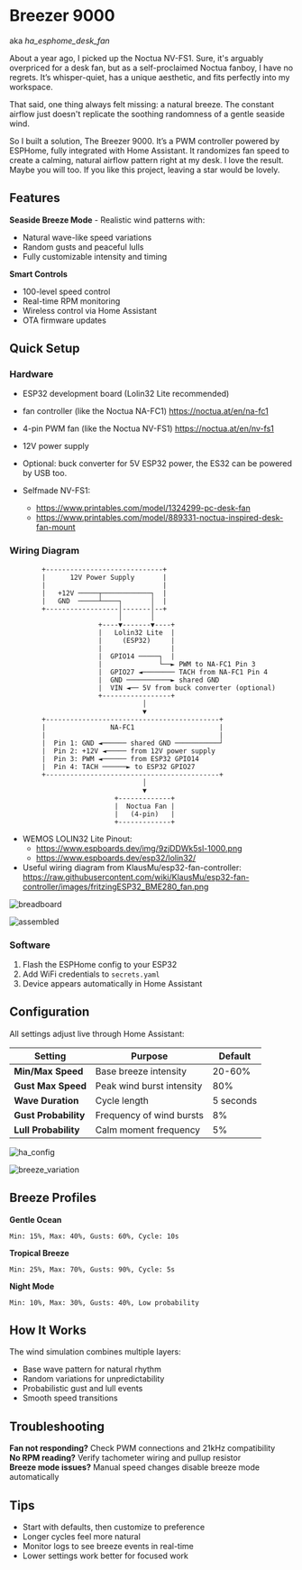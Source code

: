 # Breezer 9000
aka _ha_esphome_desk_fan_

About a year ago, I picked up the Noctua NV-FS1. Sure, it's arguably overpriced for a desk fan, but as a self-proclaimed Noctua fanboy, I have no regrets. It’s whisper-quiet, has a unique aesthetic, and fits perfectly into my workspace.

That said, one thing always felt missing: a natural breeze. The constant airflow just doesn't replicate the soothing randomness of a gentle seaside wind.

So I built a solution, The Breezer 9000. It’s a PWM controller powered by ESPHome, fully integrated with Home Assistant. It randomizes fan speed to create a calming, natural airflow pattern right at my desk. I love the result. Maybe you will too. If you like this project, leaving a star would be lovely.

## Features

**Seaside Breeze Mode** - Realistic wind patterns with:
- Natural wave-like speed variations
- Random gusts and peaceful lulls
- Fully customizable intensity and timing

**Smart Controls**
- 100-level speed control
- Real-time RPM monitoring
- Wireless control via Home Assistant
- OTA firmware updates

## Quick Setup

### Hardware
- ESP32 development board (Lolin32 Lite recommended)
- fan controller (like the Noctua NA-FC1) https://noctua.at/en/na-fc1
- 4-pin PWM fan (like the Noctua NV-FS1) https://noctua.at/en/nv-fs1
- 12V power supply
- Optional: buck converter for 5V ESP32 power, the ES32 can be powered by USB too.


- Selfmade NV-FS1:
  - https://www.printables.com/model/1324299-pc-desk-fan
  - https://www.printables.com/model/889331-noctua-inspired-desk-fan-mount

### Wiring Diagram
```
        +-----------------------------+
        |      12V Power Supply       |
        |                             |
        |   +12V ─────┬────────────┐  |
        |   GND  ─────┴────┐       │  |
        +------------------│-------│--+
                           │       │
                      +----▼-------▼----+
                      |   Lolin32 Lite  |
                      |     (ESP32)     |
                      |                 |
                      |  GPIO14 ─────┐  |
                      |              └──► PWM to NA-FC1 Pin 3
                      |  GPIO27 ◄──────── TACH from NA-FC1 Pin 4
                      |  GND ───────────► shared GND
                      |  VIN ◄── 5V from buck converter (optional)
                      +-----------------+
                                 │
                                 ▼
        +-------------------------------------------+
        |                NA-FC1                     |
        |                                           |
        |  Pin 1: GND ◄────── shared GND ───────────┘
        |  Pin 2: +12V ◄───── from 12V power supply
        |  Pin 3: PWM ◄────── from ESP32 GPIO14
        |  Pin 4: TACH ──────► to ESP32 GPIO27
        +-------------------------------------------+
                                 │
                                 ▼
                          +-------------+
                          |  Noctua Fan |
                          |   (4-pin)   |
                          +-------------+

```

- WEMOS LOLIN32 Lite Pinout:
  - https://www.espboards.dev/img/9zjDDWk5sl-1000.png
  - https://www.espboards.dev/esp32/lolin32/
- Useful wiring diagram from KlausMu/esp32-fan-controller: https://raw.githubusercontent.com/wiki/KlausMu/esp32-fan-controller/images/fritzingESP32_BME280_fan.png



![breadboard](https://github.com/TilmanGriesel/ha_esphome_desk_fan/blob/main/docs/img1.png?raw=true)

![assembled](https://github.com/TilmanGriesel/ha_esphome_desk_fan/blob/main/docs/img2.png?raw=true)

### Software
1. Flash the ESPHome config to your ESP32
2. Add WiFi credentials to `secrets.yaml`
3. Device appears automatically in Home Assistant

## Configuration

All settings adjust live through Home Assistant:

| Setting | Purpose | Default |
|---------|---------|---------|
| **Min/Max Speed** | Base breeze intensity | 20-60% |
| **Gust Max Speed** | Peak wind burst intensity | 80% |
| **Wave Duration** | Cycle length | 5 seconds |
| **Gust Probability** | Frequency of wind bursts | 8% |
| **Lull Probability** | Calm moment frequency | 5% |

![ha_config](https://github.com/TilmanGriesel/ha_esphome_desk_fan/blob/main/docs/ha1.png?raw=true)

![breeze_variation](https://github.com/TilmanGriesel/ha_esphome_desk_fan/blob/main/docs/ha2.png?raw=true)

## Breeze Profiles

**Gentle Ocean**
```
Min: 15%, Max: 40%, Gusts: 60%, Cycle: 10s
```

**Tropical Breeze**
```
Min: 25%, Max: 70%, Gusts: 90%, Cycle: 5s
```

**Night Mode**
```
Min: 10%, Max: 30%, Gusts: 40%, Low probability
```

## How It Works

The wind simulation combines multiple layers:
- Base wave pattern for natural rhythm
- Random variations for unpredictability
- Probabilistic gust and lull events
- Smooth speed transitions

## Troubleshooting

**Fan not responding?** Check PWM connections and 21kHz compatibility  
**No RPM reading?** Verify tachometer wiring and pullup resistor  
**Breeze mode issues?** Manual speed changes disable breeze mode automatically

## Tips

- Start with defaults, then customize to preference
- Longer cycles feel more natural
- Monitor logs to see breeze events in real-time
- Lower settings work better for focused work
